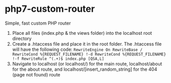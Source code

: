 # php7-custom-router
Simple, fast custom PHP router

1) Place all files (index.php & the views folder) into the localhost root directory
2) Create a .htaccess file and place it in the root folder. The .htaccess file will have the following code: 
`RewriteEngine On
RewriteBase /
RewriteCond %{REQUEST_FILENAME} !-d
RewriteCond %{REQUEST_FILENAME} !-f
RewriteRule ^(.+)$ index.php [QSA,L]
`
3) Navigate to localhost (or localhost/) for the main route, localhost/about for the about route, and localhost/[insert_random_string] for the 404 (page not found) route
